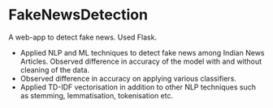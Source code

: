# FakeNewsDetection
A web-app to detect fake news. Used Flask.
- Applied NLP and ML techniques to detect fake news among Indian News Articles. Observed difference in accuracy of the model with and without cleaning of the data.
- Observed difference in accuracy on applying various classifiers.
- Applied TD-IDF vectorisation in addition to other NLP techniques such as stemming, lemmatisation, tokenisation etc.
